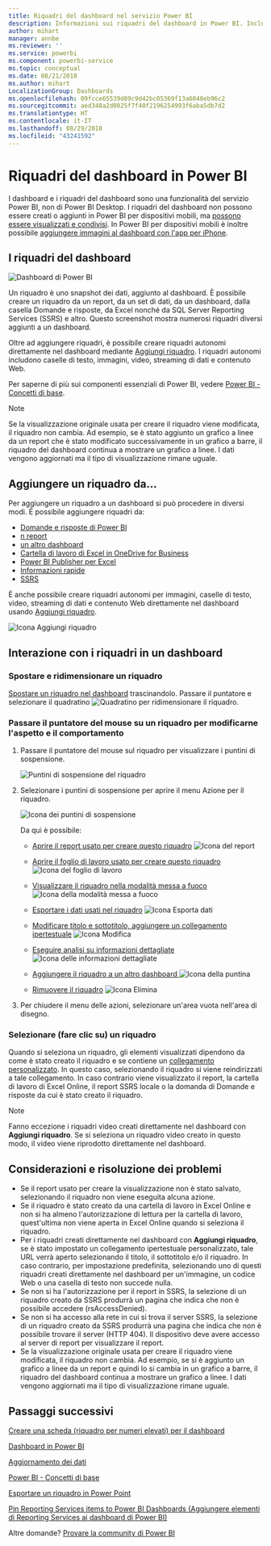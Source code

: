 ```yaml
---
title: Riquadri del dashboard nel servizio Power BI
description: Informazioni sui riquadri del dashboard in Power BI. Includono i riquadri che vengono creati da SQL Server Reporting Services (SSRS).
author: mihart
manager: annbe
ms.reviewer: ''
ms.service: powerbi
ms.component: powerbi-service
ms.topic: conceptual
ms.date: 08/21/2018
ms.author: mihart
LocalizationGroup: Dashboards
ms.openlocfilehash: 09fcce65539d89c9d42bc05369f13a6048eb96c2
ms.sourcegitcommit: aed348a2d0025f7f40f2196254993f6aba5db7d2
ms.translationtype: HT
ms.contentlocale: it-IT
ms.lasthandoff: 08/29/2018
ms.locfileid: "43241592"
---
```

# <a name="dashboard-tiles-in-power-bi"></a>Riquadri del dashboard in Power BI
I dashboard e i riquadri del dashboard sono una funzionalità del servizio Power BI, non di Power BI Desktop. I riquadri del dashboard non possono essere creati o aggiunti in Power BI per dispositivi mobili, ma [possono essere visualizzati e condivisi](mobile-tiles-in-the-mobile-apps.md). In Power BI per dispositivi mobili è inoltre possibile [aggiungere immagini al dashboard con l'app per iPhone](mobile-iphone-app-get-started.md).

## <a name="dashboard-tiles"></a>I riquadri del dashboard
![Dashboard di Power BI](media/service-dashboard-tiles/power-bi-dashboard.png)

Un riquadro è uno snapshot dei dati, aggiunto al dashboard. È possibile creare un riquadro da un report, da un set di dati, da un dashboard, dalla casella Domande e risposte, da Excel nonché da SQL Server Reporting Services (SSRS) e altro.  Questo screenshot mostra numerosi riquadri diversi aggiunti a un dashboard.

Oltre ad aggiungere riquadri, è possibile creare riquadri autonomi direttamente nel dashboard mediante [Aggiungi riquadro](service-dashboard-add-widget.md). I riquadri autonomi includono caselle di testo, immagini, video, streaming di dati e contenuto Web.

Per saperne di più sui componenti essenziali di Power BI,  vedere [Power BI - Concetti di base](service-basic-concepts.md).

> [!NOTE]
> Se la visualizzazione originale usata per creare il riquadro viene modificata, il riquadro non cambia.  Ad esempio, se è stato aggiunto un grafico a linee da un report che è stato modificato successivamente in un grafico a barre, il riquadro del dashboard continua a mostrare un grafico a linee. I dati vengono aggiornati ma il tipo di visualizzazione rimane uguale.
> 
> 

## <a name="pin-a-tile-from"></a>Aggiungere un riquadro da...
Per aggiungere un riquadro a un dashboard si può procedere in diversi modi. È possibile aggiungere riquadri da:

* [Domande e risposte di Power BI](service-dashboard-pin-tile-from-q-and-a.md)
* [n report](service-dashboard-pin-tile-from-report.md)
* [un altro dashboard](service-pin-tile-to-another-dashboard.md)
* [Cartella di lavoro di Excel in OneDrive for Business](service-dashboard-pin-tile-from-excel.md)
* [Power BI Publisher per Excel](publisher-for-excel.md)
* [Informazioni rapide](service-insights.md)
* [SSRS](https://msdn.microsoft.com/library/mt604784.aspx)

È anche possibile creare riquadri autonomi per immagini, caselle di testo, video, streaming di dati e contenuto Web direttamente nel dashboard usando [Aggiungi riquadro](service-dashboard-add-widget.md).

  ![Icona Aggiungi riquadro](media/service-dashboard-tiles/add_widgetnew.png)

## <a name="interacting-with-tiles-on-a-dashboard"></a>Interazione con i riquadri in un dashboard
### <a name="move-and-resize-a-tile"></a>Spostare e ridimensionare un riquadro
[Spostare un riquadro nel dashboard](service-dashboard-edit-tile.md) trascinandolo. Passare il puntatore e selezionare il quadratino ![Quadratino](media/service-dashboard-tiles/resize-handle.jpg) per ridimensionare il riquadro.

### <a name="hover-over-a-tile-to-change-the-appearance-and-behavior"></a>Passare il puntatore del mouse su un riquadro per modificarne l'aspetto e il comportamento
1. Passare il puntatore del mouse sul riquadro per visualizzare i puntini di sospensione.
   
    ![Puntini di sospensione del riquadro](media/service-dashboard-tiles/ellipses_new.png)
2. Selezionare i puntini di sospensione per aprire il menu Azione per il riquadro.
   
    ![Icona dei puntini di sospensione](media/service-dashboard-tiles/power-bi-tile-menu.png)
   
    Da qui è possibile:
   
   * [Aprire il report usato per creare questo riquadro](service-reports.md) ![Icona del report](media/service-dashboard-tiles/chart-icon.jpg)  
   
   * [Aprire il foglio di lavoro usato per creare questo riquadro](service-reports.md) ![Icona del foglio di lavoro](media/service-dashboard-tiles/power-bi-open-worksheet.png)  
     
    * [Visualizzare il riquadro nella modalità messa a fuoco ](service-focus-mode.md) ![Icona della modalità messa a fuoco](media/service-dashboard-tiles/fullscreen-icon.jpg)  
     * [Esportare i dati usati nel riquadro](power-bi-visualization-export-data.md) ![Icona Esporta dati](media/service-dashboard-tiles/export-icon.png)
     * [Modificare titolo e sottotitolo, aggiungere un collegamento ipertestuale](service-dashboard-edit-tile.md) ![Icona Modifica](media/service-dashboard-tiles/pencil-icon.jpg)
     * [Eseguire analisi su informazioni dettagliate ](service-insights.md) ![Icona delle informazioni dettagliate](media/service-dashboard-tiles/power-bi-insights.png)
     * [Aggiungere il riquadro a un altro dashboard ](service-pin-tile-to-another-dashboard.md)
       ![Icona della puntina](media/service-dashboard-tiles/pin-icon.jpg)
     * [Rimuovere il riquadro](service-dashboard-edit-tile.md)
     ![Icona Elimina](media/service-dashboard-tiles/trash-icon.png)
3. Per chiudere il menu delle azioni, selezionare un'area vuota nell'area di disegno.

### <a name="select-click-a-tile"></a>Selezionare (fare clic su) un riquadro
Quando si seleziona un riquadro, gli elementi visualizzati dipendono da come è stato creato il riquadro e se contiene un [collegamento personalizzato](service-dashboard-edit-tile.md). In questo caso, selezionando il riquadro si viene reindirizzati a tale collegamento. In caso contrario viene visualizzato il report, la cartella di lavoro di Excel Online, il report SSRS locale o la domanda di Domande e risposte da cui è stato creato il riquadro.

> [!NOTE]
> Fanno eccezione i riquadri video creati direttamente nel dashboard con **Aggiungi riquadro**. Se si seleziona un riquadro video creato in questo modo, il video viene riprodotto direttamente nel dashboard.   
> 
> 

## <a name="considerations-and-troubleshooting"></a>Considerazioni e risoluzione dei problemi
* Se il report usato per creare la visualizzazione non è stato salvato, selezionando il riquadro non viene eseguita alcuna azione.
* Se il riquadro è stato creato da una cartella di lavoro in Excel Online e non si ha almeno l'autorizzazione di lettura per la cartella di lavoro, quest'ultima non viene aperta in Excel Online quando si seleziona il riquadro.
* Per i riquadri creati direttamente nel dashboard con **Aggiungi riquadro**, se è stato impostato un collegamento ipertestuale personalizzato, tale URL verrà aperto selezionando il titolo, il sottotitolo e/o il riquadro.  In caso contrario, per impostazione predefinita, selezionando uno di questi riquadri creati direttamente nel dashboard per un'immagine, un codice Web o una casella di testo non succede nulla.
* Se non si ha l'autorizzazione per il report in SSRS, la selezione di un riquadro creato da SSRS produrrà un pagina che indica che non è possibile accedere (rsAccessDenied).
* Se non si ha accesso alla rete in cui si trova il server SSRS, la selezione di un riquadro creato da SSRS produrrà una pagina che indica che non è possibile trovare il server (HTTP 404). Il dispositivo deve avere accesso al server di report per visualizzare il report.
* Se la visualizzazione originale usata per creare il riquadro viene modificata, il riquadro non cambia.  Ad esempio, se si è aggiunto un grafico a linee da un report e quindi lo si cambia in un grafico a barre, il riquadro del dashboard continua a mostrare un grafico a linee. I dati vengono aggiornati ma il tipo di visualizzazione rimane uguale.

## <a name="next-steps"></a>Passaggi successivi
[Creare una scheda (riquadro per numeri elevati) per il dashboard](power-bi-visualization-card.md)

[Dashboard in Power BI](service-dashboards.md)  

[Aggiornamento dei dati](refresh-data.md)

[Power BI - Concetti di base](service-basic-concepts.md)

[Esportare un riquadro in Power Point](http://blogs.msdn.com/b/powerbidev/archive/2015/09/28/integrating-power-bi-tiles-into-office-documents.aspx)

[Pin Reporting Services items to Power BI Dashboards (Aggiungere elementi di Reporting Services ai dashboard di Power BI)](https://msdn.microsoft.com/library/mt604784.aspx)

Altre domande? [Provare la community di Power BI](http://community.powerbi.com/)

